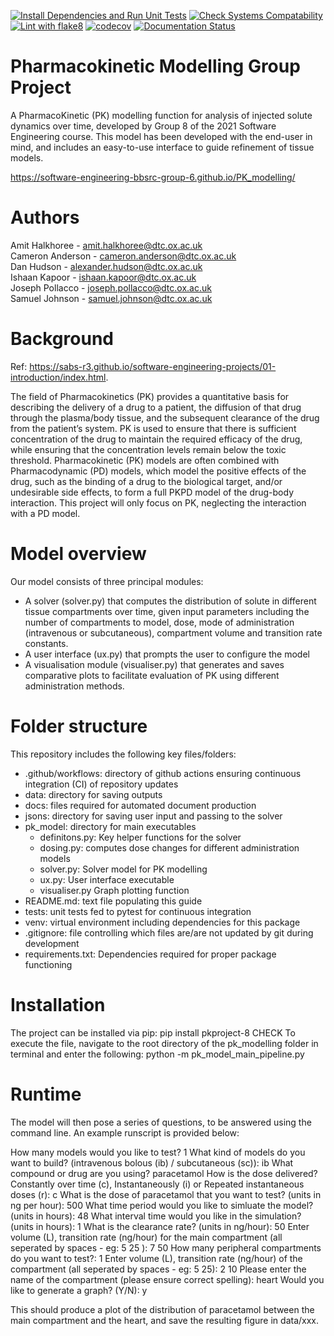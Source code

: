 [![Install Dependencies and Run Unit Tests](https://github.com/Software-Engineering-BBSRC-Group-6/PK_modelling/actions/workflows/run-unittests.yml/badge.svg)](https://github.com/Software-Engineering-BBSRC-Group-6/PK_modelling/actions/workflows/run-unittests.yml)
[![Check Systems Compatability](https://github.com/Software-Engineering-BBSRC-Group-6/PK_modelling/actions/workflows/check-systems-compat.yml/badge.svg)](https://github.com/Software-Engineering-BBSRC-Group-6/PK_modelling/actions/workflows/check-systems-compat.yml)
[![Lint with flake8](https://github.com/Software-Engineering-BBSRC-Group-6/PK_modelling/actions/workflows/run-flake8.yml/badge.svg)](https://github.com/Software-Engineering-BBSRC-Group-6/PK_modelling/actions/workflows/run-flake8.yml)
[![codecov](https://codecov.io/gh/Software-Engineering-BBSRC-Group-6/PK_modelling/branch/main/graph/badge.svg?token=gdzMuuonBd)](https://codecov.io/gh/Software-Engineering-BBSRC-Group-6/PK_modelling)
[![Documentation Status](https://readthedocs.org/projects/pk-proj/badge/?version=latest)](https://pk-proj.readthedocs.io/en/latest/?badge=latest)
# Pharmacokinetic Modelling Group Project

A PharmacoKinetic (PK) modelling function for analysis of injected solute dynamics over time, developed by Group 8 of the 2021 Software Engineering course. This model has been developed with the end-user in mind, and includes an easy-to-use interface to guide refinement of tissue models.

https://software-engineering-bbsrc-group-6.github.io/PK_modelling/

# Authors

Amit Halkhoree - amit.halkhoree@dtc.ox.ac.uk \
Cameron Anderson - cameron.anderson@dtc.ox.ac.uk \
Dan Hudson - alexander.hudson@dtc.ox.ac.uk \
Ishaan Kapoor - ishaan.kapoor@dtc.ox.ac.uk \
Joseph Pollacco - joseph.pollacco@dtc.ox.ac.uk \
Samuel Johnson - samuel.johnson@dtc.ox.ac.uk

# Background
Ref: https://sabs-r3.github.io/software-engineering-projects/01-introduction/index.html.

The field of Pharmacokinetics (PK) provides a quantitative basis for describing the delivery of a drug to a patient, the diffusion of that drug through the plasma/body tissue, and the subsequent clearance of the drug from the patient’s system. PK is used to ensure that there is sufficient concentration of the drug to maintain the required efficacy of the drug, while ensuring that the concentration levels remain below the toxic threshold. Pharmacokinetic (PK) models are often combined with Pharmacodynamic (PD) models, which model the positive effects of the drug, such as the binding of a drug to the biological target, and/or undesirable side effects, to form a full PKPD model of the drug-body interaction. This project will only focus on PK, neglecting the interaction with a PD model.

# Model overview

Our model consists of three principal modules:
- A solver (solver.py) that computes the distribution of solute in different tissue compartments over time, given input parameters including the number of compartments to model, dose,  mode of administration  (intravenous or subcutaneous), compartment volume and transition rate constants.
- A user interface (ux.py) that prompts the user to configure the model
- A visualisation module (visualiser.py) that generates and saves comparative plots to facilitate evaluation of PK using different administration methods.

# Folder structure

This repository includes the following key files/folders:

- .github/workflows: directory of github actions ensuring continuous integration (CI) of repository updates 
- data: directory for saving outputs
- docs: files required for automated document production
- jsons: directory for saving user input and passing to the solver
- pk_model: directory for main executables
    - definitons.py: Key helper functions for the solver
    - dosing.py: computes dose changes for different administration models
    - solver.py: Solver model for PK modelling
    - ux.py: User interface executable
    - visualiser.py Graph plotting function
- README.md: text file populating this guide
- tests: unit tests fed to pytest for continuous integration
- venv: virtual environment including dependencies for this package
- .gitignore: file controlling which files are/are not updated by git during development
- requirements.txt: Dependencies required for proper package functioning

# Installation

The project can be installed via pip: pip install pkproject-8 CHECK
To execute the file, navigate to the root directory of the pk_modelling folder in terminal and enter the following:
python -m pk_model_main_pipeline.py

# Runtime

The model will then pose a series of questions, to be answered using the command line. An example runscript is provided below:

How many models would you like to test? 1
What kind of models do you want to build? (intravenous bolous (ib) / subcutaneous (sc)): ib
What compound or drug are you using? paracetamol
How is the dose delivered? Constantly over time (c), Instantaneously (i) or Repeated instantaneous doses (r): c
What is the dose of paracetamol that you want to test? (units in ng per hour): 500
What time period would you like to simluate the model? (units in hours): 48
What interval time would you like in the simulation? (units in hours): 1
What is the clearance rate? (units in ng/hour): 50
Enter volume (L), transition rate (ng/hour) for the main compartment (all seperated by spaces - eg: 5 25 ): 7 50
How many peripheral compartments do you want to test?: 1
Enter volume (L), transition rate (ng/hour) of the compartment (all seperated by spaces - eg: 5 25): 2 10
Please enter the name of the compartment (please ensure correct spelling): heart
Would you like to generate a graph? (Y/N): y

This should produce a plot of the distribution of paracetamol between the main compartment and the heart, and save the resulting figure in data/xxx.



